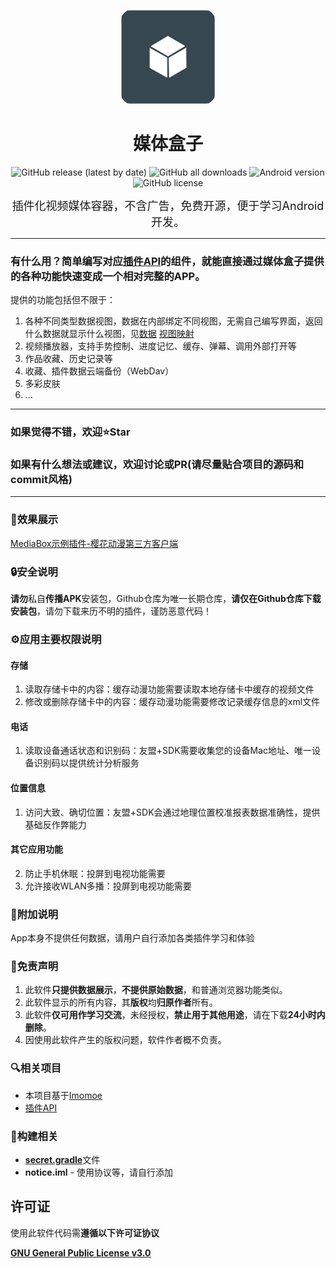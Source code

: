 <p align="center">
<img src="image/cover.png" width="150">
</p>
<div align="center">
    <h1>媒体盒子</h1>
    <p>
        <a href="https://github.com/RyensX/MediaBox/releases/latest" style="text-decoration:none">
            <img src="https://img.shields.io/github/v/release/RyensX/MediaBox?display_name=release" alt="GitHub release (latest by date)"/>
        </a>
        <a href="https://github.com/RyensX/MediaBox/releases/latest" style="text-decoration:none" >
            <img src="https://img.shields.io/github/downloads/RyensX/MediaBox/total" alt="GitHub all downloads"/>
        </a>
        <a href="https://img.shields.io/badge/Android-5.0%2B-brightgreen" style="text-decoration:none" >
            <img src="https://img.shields.io/badge/Android-5.0%2B-brightgreen" alt="Android version"/>
        </a>
        <a href="LICENSE" style="text-decoration:none" >
            <img src="https://img.shields.io/github/license/RyensX/MediaBox" alt="GitHub license"/>
        </a>
    </p>
</div>

<p align="center"><font size="4">插件化视频媒体容器，不含广告，免费开源，便于学习Android开发。</font></p>

---

### 有什么用？简单编写对应[插件API](https://github.com/RyensX/MediaBoxPlugin)的组件，就能直接通过媒体盒子提供的各种功能快速变成一个相对完整的APP。

提供的功能包括但不限于：

1. 各种不同类型数据视图，数据在内部绑定不同视图，无需自己编写界面，返回什么数据就显示什么视图，见[数据](https://github.com/RyensX/MediaBoxPlugin/tree/dev/pluginApi/src/main/java/com/su/mediabox/pluginapi/v2/been) [视图映射](https://github.com/RyensX/MediaBox/blob/b85d3b71525c5ac31538ed9a4d1d44ea037ae8d7/app/src/main/java/com/su/mediabox/view/adapter/type/TypeAdapter.kt#L55https://github.com/RyensX/MediaBox/tree/dev/app/src/main/res/layout)
2. 视频播放器，支持手势控制、进度记忆、缓存、弹幕、调用外部打开等
3. 作品收藏、历史记录等
4. 收藏、插件数据云端备份（WebDav）
5. 多彩皮肤
6. ...

---

### 如果觉得不错，欢迎⭐**Star**

### 如果有什么想法或建议，欢迎讨论或PR(**请尽量贴合项目的源码和commit风格**)

---

### 🚀效果展示

[MediaBox示例插件-樱花动漫第三方客户端](https://github.com/RyensX/SakuraAnimePlugin)

### 🔒安全说明

**请勿**私自**传播APK**安装包，Github仓库为唯一长期仓库，**请仅在Github仓库下载安装包**，请勿下载来历不明的插件，谨防恶意代码！

### ⚙️应用主要权限说明

#### 存储

1. 读取存储卡中的内容：缓存动漫功能需要读取本地存储卡中缓存的视频文件
2. 修改或删除存储卡中的内容：缓存动漫功能需要修改记录缓存信息的xml文件

#### 电话

1. 读取设备通话状态和识别码：友盟+SDK需要收集您的设备Mac地址、唯一设备识别码以提供统计分析服务

#### 位置信息

1. 访问大致、确切位置：友盟+SDK会通过地理位置校准报表数据准确性，提供基础反作弊能力

#### 其它应用功能

2. 防止手机休眠：投屏到电视功能需要
3. 允许接收WLAN多播：投屏到电视功能需要

### 🧾附加说明

App本身不提供任何数据，请用户自行添加各类插件学习和体验

### 📌免责声明

1. 此软件**只提供数据展示**，**不提供原始数据**，和普通浏览器功能类似。
2. 此软件显示的所有内容，其**版权**均**归原作者**所有。
3. 此软件**仅可用作学习交流**，未经授权，**禁止用于其他用途**，请在下载**24小时内删除**。
4. 因使用此软件产生的版权问题，软件作者概不负责。

### 🔍相关项目

- 本项目基于[Imomoe](https://github.com/SkyD666/Imomoe)
- [插件API](https://github.com/RyensX/MediaBoxPlugin)

### 🚗构建相关

- [**secret.gradle**](doc/about_secret.gradle.md)文件
- **notice.iml** - 使用协议等，请自行添加

## 许可证

使用此软件代码需**遵循以下许可证协议**

[**GNU General Public License v3.0**](LICENSE)

